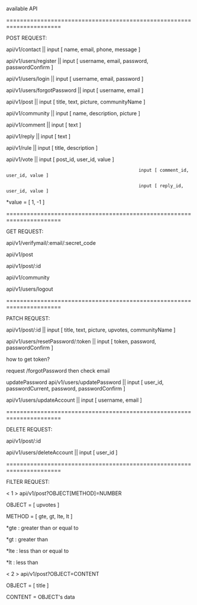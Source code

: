 available API


======================================================================


POST REQUEST:

api/v1/contact                        ||              input [ name, email, phone, message ]

api/v1/users/register                 ||              input [ username, email, password, passwordConfirm ]

api/v1/users/login                    ||              input [ username, email, password ]

api/v1/users/forgotPassword           ||              input [ username, email ]

api/v1/post                           ||              input [ title, text, picture, communityName ]

api/v1/community                      ||              input [ name, description, picture ]

api/v1/comment                        ||              input [ text ]
    
api/v1/reply                          ||              input [ text ]

api/v1/rule                           ||              input [ title, description ]

api/v1/vote                           ||              input [ post_id, user_id, value ]

                                                      input [ comment_id, user_id, value ]
                                                      
                                                      input [ reply_id, user_id, value ]

*value = [ 1, -1 ]

======================================================================


GET REQUEST:


api/v1/verifymail/:email/:secret_code

api/v1/post

api/v1/post/:id

api/v1/community

api/v1/users/logout


======================================================================


PATCH REQUEST:


api/v1/post/:id                    ||          input [ title, text, picture, upvotes, communityName ]

api/v1/users/resetPassword/:token  ||          input [ token, password, passwordConfirm ]

how to get token?

request /forgotPassword then check email


updatePassword
api/v1/users/updatePassword        ||          input [ user_id, passwordCurrent, password, passwordConfirm ]

api/v1/users/updateAccount         ||          input [ username, email ]


======================================================================


DELETE REQUEST:


api/v1/post/:id

api/v1/users/deleteAccount  ||          input [ user_id ]


======================================================================


FILTER REQUEST:


< 1 > api/v1/post?OBJECT[METHOD]=NUMBER

OBJECT = [ upvotes ]

METHOD = [ gte, gt, lte, lt ]

*gte    :   greater than or equal to

*gt     :   greater than

*lte    :   less than or equal to

*lt     :   less than




< 2 > api/v1/post?OBJECT=CONTENT

OBJECT = [ title ]

CONTENT = OBJECT's data





